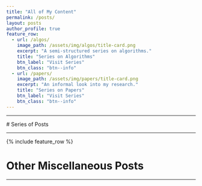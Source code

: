 ```yaml
---
title: "All of My Content"
permalink: /posts/
layout: posts
author_profile: true
feature_row:
  - url: /algos/
    image_path: /assets/img/algos/title-card.png
    excerpt: "A semi-structured series on algorithms."
    title: "Series on Algorithms"
    btn_label: "Visit Series"
    btn_class: "btn--info"
  - url: /papers/
    image_path: /assets/img/papers/title-card.png
    excerpt: "An informal look into my research."
    title: "Series on Papers"
    btn_label: "Visit Series"
    btn_class: "btn--info"
---
```


<hr class="main-bar">
# Series of Posts
<hr class="sub-bar">
{% include feature_row %}


# Other Miscellaneous Posts 
<hr class="sub-bar">
